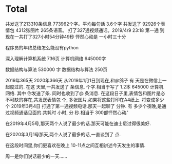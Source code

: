 <!-- "total": {
    "total": 213310,
    "words": 773962,
    "emoticons": 92926,
    "pictures": 4312,
    "videos": 265,
    "calls": {
        "#calls": 327,
        "hours": 196,
        "minute": 54,
        "second": 49
    }
} -->
# Total

共发送了213310条信息 773962个字。平均每句话 3.6个字
共发送了 92926个表情包 4312张图片 265条语音。
打了327通视频通话。2019/4/9 23:18 第一通 到现在一共打了327小时54分钟49秒
怦然心动是 一小时三十分

程序员的年终总结怎么能没有python

深入理解计算机系统 736页
计算机网络 645000字

数据结构与算法 530000 字
数据结构与算法 250页

2019年365天 2020年366天
从2019年1月1日到现在,和@鸽子 有 天是在微信上一起度过的.
在这 天里,一共发送了  条信息.  个字.相当于写了 1.2本 645000  计算机网络.
其中 你发送了条. 同时也收到了@ 条消息.
在这段日子里,表情包和图片是必不可缺的存在,共发送表情包 个, 多张图片.如果将这些打印在A4纸上. 将变成多少个 
2019年3月4日 打通了第一通视频电话.那天一起聊了  分钟.
有 多少个夜晚,是通过视频通话见面的.共耗时 小时, 分 秒.相当于 300部怦然心动.'

在2019年4月5号,那天两个人说了最少的话.那天可能在迪士尼过得很美好.

在2020年3月1号那天,两个人说了最多的话,一直谈到了 点.

在这段时间里,你们更喜欢在晚上 10-11点之间互相讲述今天发生的事情.

周一是你们说话最少的一天...... 


